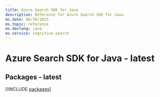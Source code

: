 ```yaml
---
title: Azure Search SDK for Java
description: Reference for Azure Search SDK for Java
ms.date: 06/20/2025
ms.topic: reference
ms.devlang: java
ms.service: cognitive-search
---
```

# Azure Search SDK for Java - latest
## Packages - latest
[!INCLUDE [packages](search-index.md)]
